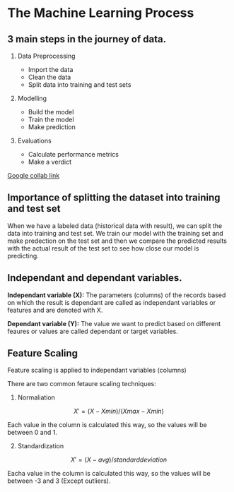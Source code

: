 # The Machine Learning Process

## 3 main steps in the journey of data.

1. Data Preprocessing

   - Import the data
   - Clean the data
   - Split data into training and test sets

2. Modelling

   - Build the model
   - Train the model
   - Make prediction

3. Evaluations
   - Calculate performance metrics
   - Make a verdict

[Google collab link](https://colab.research.google.com/)

## Importance of splitting the dataset into training and test set

When we have a labeled data (historical data with result), we can split the data into training and test set.
We train our model with the training set and make predection on the test set and then we compare the predicted results with the actual result of the test set to see how close our model is predicting.

## Independant and dependant variables.

**Independant variable (X):**
The parameters (columns) of the records based on which the result is dependant are called as independant variables or features and are denoted with X.

**Dependant variable (Y):**
The value we want to predict based on different feaures or values are called dependant or target variables.

## Feature Scaling

Feature scaling is applied to independant variables (columns)

There are two common fetaure scaling techniques:

1. Normaliation

```math
X' = (X - X min) / (X max - X min)
```

Each value in the column is calculated this way, so the values will be between 0 and 1.

2. Standardization

```math
X' = (X - avg) / standard deviation
```

Eacha value in the column is calculated this way, so the values will be between -3 and 3 (Except outliers).
